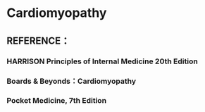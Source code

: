 # Cardiomyopathy

## REFERENCE：

### HARRISON Principles of Internal Medicine 20th Edition

### Boards & Beyonds：Cardiomyopathy

### Pocket Medicine, 7th Edition

